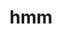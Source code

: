 ---
title: hmm
published: 2024-06-10
description: hmmmmm
# image: thumb.jpg
tags: []
category: para
draft: false
---